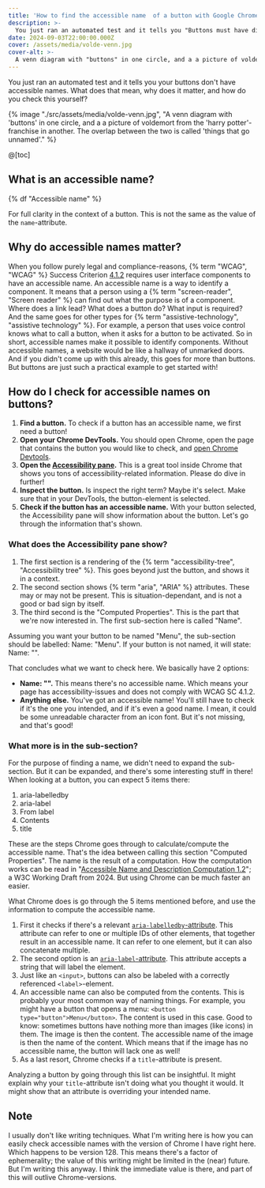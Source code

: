 ```yaml
---
title: 'How to find the accessible name  of a button with Google Chrome'
description: >-
  You just ran an automated test and it tells you "Buttons must have discernible text". What does that mean, why does it matter, and how do you check this yourself?
date: 2024-09-03T22:00:00.000Z
cover: /assets/media/volde-venn.jpg
cover-alt: >-
  A venn diagram with "buttons" in one circle, and a a picture of voldemort from the "harry potter"-franchise in another. The overlap between the two is called "things that go unnamed".
---
```


You just ran an automated test and it tells you your buttons don't have accessible names. What does that mean, why does it matter, and how do you check this yourself?

{% image "./src/assets/media/volde-venn.jpg", "A venn diagram with 'buttons' in one circle, and a a picture of voldemort from the 'harry potter'-franchise in another. The overlap between the two is called 'things that go unnamed'." %}

@[toc]

## What is an accessible name?

{% df "Accessible name" %}

For full clarity in the context of a button. This is not the same as the value of the `name`-attribute.

## Why do accessible names matter?

When you follow purely legal and compliance-reasons, {% term "WCAG", "WCAG" %} Success Criterion [4.1.2](https://www.w3.org/WAI/WCAG22/Understanding/name-role-value.html) requires user interface components to have an accessible name. 
An accessible name is a way to identify a component. It means that a person using a {% term "screen-reader", "Screen reader" %} can find out what the purpose is of a component. Where does a link lead? What does a button do? What input is required? And the same goes for other types for  {% term "assistive-technology", "assistive technology" %}. For example, a person that uses voice control knows what to call a button, when it asks for a button to be activated.
So in short, accessible names make it possible to identify components. Without accessible names, a website would be like a hallway of unmarked doors.
And if you didn't come up with this already, this goes for more than buttons. But buttons are just such a practical example to get started with!

## How do I check for accessible names on buttons?

1. **Find a button.** To check if a button has an accessible name, we first need a button! 
2. **Open your Chrome DevTools.** You should open Chrome, open the page that contains the button you would like to check, and [open Chrome Devtools](https://developer.chrome.com/docs/devtools/open).
3. **Open the [Accessibility pane](https://developer.chrome.com/docs/devtools/accessibility/reference#pane).** This is a great tool inside Chrome that shows you tons of accessibility-related information. Please do dive in further!
4. **Inspect the button.** Is inspect the right term? Maybe it's select. Make sure that in your DevTools, the button-element is selected.
5. **Check if the button has an accessible name.** With your button selected, the Accessibility pane will show information about the button. Let's go through the information that's shown.

### What does the Accessibility pane show?

1. The first section is a rendering of the {% term "accessibility-tree", "Accessibility tree" %}. This goes beyond just the button, and shows it in a context. 
2. The second section shows {% term "aria", "ARIA" %} attributes. These may or may not be present. This is situation-dependant, and is not a good or bad sign by itself.
3. The third second is the "Computed Properties". This is the part that we're now interested in. The first sub-section here is called "Name".

Assuming you want your button to be named "Menu", the sub-section should be labelled: Name: "Menu". If your button is not named, it will state: Name: "".

That concludes what we want to check here. We basically have 2 options:
- **Name: "".** This means there's no accessible name. Which means your page has accessibility-issues and does not comply with WCAG SC 4.1.2.
- **Anything else.** You've got an accessible name! You'll still have to check if it's the one you intended, and if it's even a good name. I mean, it could be some unreadable character from an icon font. But it's not missing, and that's good!

### What more is in the sub-section?

For the purpose of finding a name, we didn't need to expand the sub-section. But it can be expanded, and there's some interesting stuff in there!
When looking at a button, you can expect 5 items there:

1. aria-labelledby
2. aria-label
3. From label
4. Contents
5. title

These are the steps Chrome goes through to calculate/compute the accessible name. That's the idea between calling this section "Computed Properties". The name is the result of a computation. How the computation works can be read in "[Accessible Name and Description Computation 1.2](https://www.w3.org/TR/accname-1.2/)"; a W3C Working Draft from 2024. But using Chrome can be much faster an easier.

What Chrome does is go through the 5 items mentioned before, and use the information to compute the accessible name.
1. First it checks if there's a relevant [`aria-labelledby`-attribute](https://www.w3.org/TR/wai-aria-1.3/#aria-labelledby). This attribute can refer to one or multiple IDs of other elements, that together result in an accessible name. It can refer to one element, but it can also concatenate multiple.
2. The second option is an [`aria-label`-attribute](https://www.w3.org/TR/wai-aria-1.3/#aria-label). This attribute accepts a string that will label the element.
3. Just like an `<input>`, buttons can also be labeled with a correctly referenced `<label>`-element.
4. An accessible name can also be computed from the contents. This is probably your most common way of naming things. For example, you might have a button that opens a menu: `<button type="button">Menu</button>`. The content is used in this case. Good to know: sometimes buttons have nothing more than images (like icons) in them. The image is then the content. The accessible name of the image is then the name of the content. Which means that if the image has no accessible name, the button will lack one as well!
5. As a last resort, Chrome checks if a `title`-attribute is present.

Analyzing a button by going through this list can be insightful. It might explain why your `title`-attribute isn't doing what you thought it would. It might show that an attribute is overriding your intended name.

## Note

I usually don't like writing techniques. What I'm writing here is how you can easily check accessible names with the version of Chrome I have right here. Which happens to be version 128. This means there's a factor of ephemerality; the value of this writing might be limited in the (near) future. But I'm writing this anyway. I think the immediate value is there, and part of this will outlive Chrome-versions. 